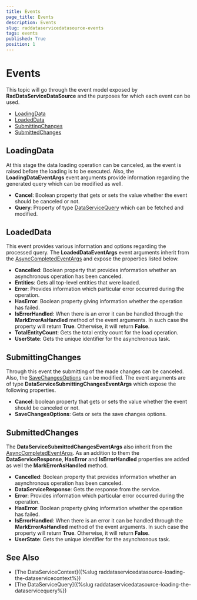 ```yaml
---
title: Events
page_title: Events
description: Events
slug: raddataservicedatasource-events
tags: events
published: True
position: 1
---
```


# Events

This topic will go through the event model exposed by __RadDataServiceDataSource__ and the purposes for which each event can be used.

* [LoadingData](#loadingdata)
* [LoadedData](#loadeddata)
* [SubmittingChanges](#submittingchanges)
* [SubmittedChanges](#submittedchanges)

## LoadingData

At this stage the data loading operation can be canceled, as the event is raised before the loading is to be executed. Also, the __LoadingDataEventArgs__ event arguments provide information regarding the generated query which can be modified as well.

* __Cancel__: Boolean property that gets or sets the value whether the event should be canceled or not.
* __Query__: Property of type [DataServiceQuery](https://msdn.microsoft.com/en-us/library/system.data.services.client.dataservicequery(v=vs.110).aspx) which can be fetched and modified.

## LoadedData

This event provides various information and options regarding the processed query. The __LoadedDataEventArgs__ event arguments inherit from the [AsyncCompletedEventArgs](https://msdn.microsoft.com/en-us/library/system.componentmodel.asynccompletedeventargs(v=vs.110).aspx) and expose the properties listed below.

* __Cancelled__: Boolean property that provides information whether an asynchronous operation has been canceled. 
* __Entities__: Gets all top-level entities that were loaded.
* __Error__: Provides information which particular error occurred during the operation.
* __HasError__: Boolean property giving information whether the operation has failed.
* __IsErrorHandled__: When there is an error it can be handled through the __MarkErrorAsHandled__ method of the event arguments. In such case the property will return __True__. Otherwise, it will return __False__.
* __TotalEntityCount__: Gets the total entity count for the load operation.
* __UserState__: Gets the unique identifier for the asynchronous task.

## SubmittingChanges

Through this event the submitting of the made changes can be canceled. Also, the [SaveChangesOptions](https://msdn.microsoft.com/en-us/library/system.data.services.client.savechangesoptions(v=vs.110).aspx) can be modified. The event arguments are of type __DataServiceSubmittingChangesEventArgs__ which expose the following properties.

* __Cancel__: boolean property that gets or sets the value whether the event should be canceled or not.
* __SaveChangesOptions__: Gets or sets the save changes options.

## SubmittedChanges

The __DataServiceSubmittedChangesEventArgs__ also inherit from the [AsyncCompletedEventArgs](https://msdn.microsoft.com/en-us/library/system.componentmodel.asynccompletedeventargs(v=vs.110).aspx). As an addition to them the __DataServiceResponse__, __HasError__ and __IsErrorHandled__ properties are added as well the __MarkErrorAsHandled__ method.

* __Cancelled__: Boolean property that provides information whether an asynchronous operation has been canceled. 
* __DataServiceResponse__: Gets the response from the service.
* __Error__: Provides information which particular error occurred during the operation.
* __HasError__: Boolean property giving information whether the operation has failed.
* __IsErrorHandled__: When there is an error it can be handled through the __MarkErrorAsHandled__ method of the event arguments. In such case the property will return __True__. Otherwise, it will return __False__.
* __UserState__: Gets the unique identifier for the asynchronous task.

## See Also

* [The DataServiceContext]({%slug raddataservicedatasource-loading-the-dataservicecontext%})
* [The DataServiceQuery]({%slug raddataservicedatasource-loading-the-dataservicequery%})
